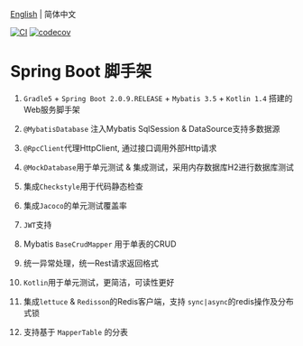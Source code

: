 [English](./README_EN.md) | 简体中文


[![CI](https://github.com/KelinTan/spring-boot-archetype/workflows/Java%20CI/badge.svg)](https://github.com/KelinTan/spring-boot-archetype)
[![codecov](https://codecov.io/gh/KelinTan/spring-boot-archetype/branch/master/graph/badge.svg)](https://codecov.io/gh/KelinTan/spring-boot-archetype)

# Spring Boot 脚手架

1. `Gradle5` + `Spring Boot 2.0.9.RELEASE` + `Mybatis 3.5` + `Kotlin 1.4` 搭建的Web服务脚手架

2. `@MybatisDatabase` 注入Mybatis SqlSession & DataSource支持多数据源

3. `@RpcClient`代理HttpClient, 通过接口调用外部Http请求

4. `@MockDatabase`用于单元测试 & 集成测试，采用内存数据库H2进行数据库测试

5. 集成`Checkstyle`用于代码静态检查

6. 集成`Jacoco`的单元测试覆盖率

7. `JWT`支持

8. Mybatis `BaseCrudMapper` 用于单表的CRUD

9. 统一异常处理，统一Rest请求返回格式

10. `Kotlin`用于单元测试，更简洁，可读性更好

11. 集成`lettuce` & `Redisson`的Redis客户端，支持 `sync|async`的redis操作及分布式锁

12. 支持基于 `MapperTable` 的分表


